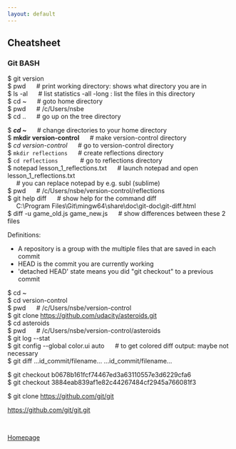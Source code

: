 ```yaml
---
layout: default
---
```


## Cheatsheet

### Git BASH

$ git version <br />
$ pwd &nbsp;&nbsp;&nbsp;&nbsp; # print working directory: shows what directory you are in <br />
$ ls -al &nbsp;&nbsp;&nbsp;&nbsp; # list statistics -all -long : list the files in this directory <br />
$ cd ~ &nbsp;&nbsp;&nbsp;&nbsp; # goto home directory <br />
$ pwd &nbsp;&nbsp;&nbsp;&nbsp; # /c/Users/nsbe <br />
$ cd .. &nbsp;&nbsp;&nbsp;&nbsp; # go up on the tree directory <br />

$ **_cd ~_** &nbsp;&nbsp;&nbsp;&nbsp; # change directories to your home directory <br />
$ **mkdir version-control** &nbsp;&nbsp;&nbsp;&nbsp; # make version-control directory <br />
$ _cd version-control_ &nbsp;&nbsp;&nbsp;&nbsp; # go to version-control directory <br />
$ `mkdir reflections` &nbsp;&nbsp;&nbsp;&nbsp; # create reflections directory <br />
$ `cd reflections` &emsp;&emsp;&emsp; # go to reflections directory <br />
$ notepad lesson_1_reflections.txt &nbsp;&nbsp;&nbsp;&nbsp; # launch notepad and open lesson_1_reflections.txt <br />
&nbsp;&nbsp;&nbsp;&nbsp; # you can replace notepad by e.g. subl (sublime) <br />
$ pwd &nbsp;&nbsp;&nbsp;&nbsp; # /c/Users/nsbe/version-control/reflections <br />
$ git help diff &nbsp;&nbsp;&nbsp;&nbsp; # show help for the command diff <br />
&nbsp;&nbsp;&nbsp;&nbsp; C:\Program Files\Git\mingw64\share\doc\git-doc\git-diff.html <br />
$ diff -u game_old.js game_new.js	&nbsp;&nbsp;&nbsp;&nbsp; # show differences between these 2 files

Definitions:
- A repository is a group with the multiple files that are saved in each commit
- HEAD is the commit you are currently working
- 'detached HEAD' state means you did "git checkout" to a previous commit

$ cd ~ <br />
$ cd version-control <br />
$ pwd &nbsp;&nbsp;&nbsp;&nbsp; # /c/Users/nsbe/version-control <br />
$ git clone https://github.com/udacity/asteroids.git <br />
$ cd asteroids <br />
$ pwd &nbsp;&nbsp;&nbsp;&nbsp; # /c/Users/nsbe/version-control/asteroids <br />
$ git log --stat <br />
$ git config --global color.ui auto &nbsp;&nbsp;&nbsp;&nbsp; # to get colored diff output: maybe not necessary <br />
$ git diff   ...id_commit/filename...   ...id_commit/filename... <br />

$ git checkout b0678b161fcf74467ed3a63110557e3d6229cfa6 <br />
$ git checkout 3884eab839af1e82c44267484cf2945a766081f3

$ git clone https://github.com/git/git

https://github.com/git/git.git

<br />

[Homepage](../)
